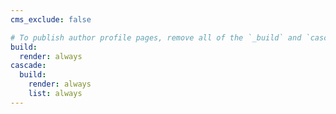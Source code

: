 ```yaml
---
cms_exclude: false

# To publish author profile pages, remove all of the `_build` and `cascade` settings below.
build:
  render: always
cascade:
  build:
    render: always
    list: always
---
```

